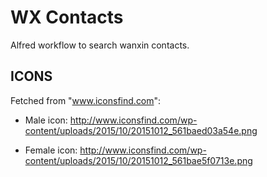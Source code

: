 WX Contacts
===========

Alfred workflow to search wanxin contacts.


ICONS
----------

Fetched from "www.iconsfind.com":

 - Male icon: http://www.iconsfind.com/wp-content/uploads/2015/10/20151012_561baed03a54e.png

 - Female icon: http://www.iconsfind.com/wp-content/uploads/2015/10/20151012_561bae5f0713e.png
